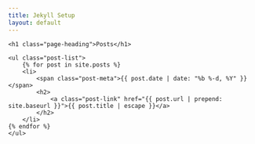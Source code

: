 ```yaml
---
title: Jekyll Setup
layout: default
---
```


<div>

    <h1 class="page-heading">Posts</h1>

    <ul class="post-list">
        {% for post in site.posts %}
        <li>
            <span class="post-meta">{{ post.date | date: "%b %-d, %Y" }}</span>
            <h2>
                <a class="post-link" href="{{ post.url | prepend: site.baseurl }}">{{ post.title | escape }}</a>
            </h2>
        </li>
    {% endfor %}
    </ul>

</div>
